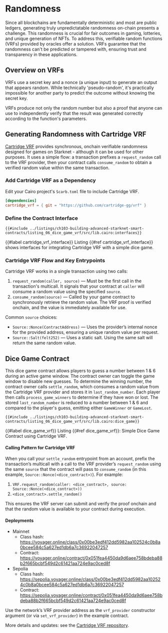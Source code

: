 # Randomness

Since all blockchains are fundamentally deterministic and most are public ledgers, generating truly unpredictatable randomness on-chain presents a challenge. This randomness is crucial for fair outcomes in gaming, lotteries, and unique generation of NFTs. To address this, verifiable random functions (VRFs) provided by oracles offer a solution. VRFs guarantee that the randomness can't be predicted or tampered with, ensuring trust and transparency in these applications.

## Overview on VRFs

VRFs use a secret key and a nonce (a unique input) to generate an output that appears random. While technically 'pseudo-random', it's practically impossible for another party to predict the outcome without knowing the secret key.

VRFs produce not only the random number but also a proof that anyone can use to independently verify that the result was generated correctly according to the function's parameters.

## Generating Randomness with Cartridge VRF

[Cartridge VRF](https://github.com/cartridge-gg/vrf) provides synchronous, onchain verifiable randomness designed for games on Starknet - although it can be used for other purposes. It uses a simple flow: a transaction prefixes a `request_random` call to the VRF provider, then your contract calls `consume_random` to obtain a verified random value within the same transaction.

### Add Cartridge VRF as a Dependency

Edit your Cairo project's `Scarb.toml` file to include Cartridge VRF.

```toml
[dependencies]
cartridge_vrf = { git = "https://github.com/cartridge-gg/vrf" }
```

### Define the Contract Interface

```cairo,noplayground
{{#include ../listings/ch103-building-advanced-starknet-smart-contracts/listing_06_dice_game_vrf/src/lib.cairo:interfaces}}
```

{{#label cartridge_vrf_interface}}
<span class="caption">Listing {{#ref cartridge_vrf_interface}} shows interfaces for integrating Cartridge VRF with a simple dice game.</span>

### Cartridge VRF Flow and Key Entrypoints

Cartridge VRF works in a single transaction using two calls:

1. `request_random(caller, source)` — Must be the first call in the transaction's multicall. It signals that your contract at `caller` will consume a random value using the specified `source`.
2. `consume_random(source)` — Called by your game contract to synchronously retrieve the random value. The VRF proof is verified onchain, and the value is immediately available for use.

Common `source` choices:

- `Source::Nonce(ContractAddress)` — Uses the provider’s internal nonce for the provided address, ensuring a unique random value per request.
- `Source::Salt(felt252)` — Uses a static salt. Using the same salt will return the same random value.

## Dice Game Contract

This dice game contract allows players to guess a number between 1 & 6 during an active game window. The contract owner can toggle the game window to disable new guesses. To determine the winning number, the contract owner calls `settle_random`, which consumes a random value from the Cartridge VRF provider and stores it in `last_random_number`. Each player then calls `process_game_winners` to determine if they have won or lost. The stored `last_random_number` is reduced to a number between 1 & 6 and compared to the player's guess, emitting either `GameWinner` or `GameLost`.

```cairo,noplayground
{{#include ../listings/ch103-building-advanced-starknet-smart-contracts/listing_06_dice_game_vrf/src/lib.cairo:dice_game}}
```

{{#label dice_game_vrf}}
<span class="caption">Listing {{#ref dice_game_vrf}}: Simple Dice Game Contract using Cartridge VRF.</span>

#### Calling Pattern for Cartridge VRF

When you call your `settle_random` entrypoint from an account, prefix the transaction’s multicall with a call to the VRF provider’s `request_random` using the same `source` that the contract will pass to `consume_random` (in this example, `Source::Nonce(<dice_contract>)`). For example:

1. `VRF.request_random(caller: <dice_contract>, source: Source::Nonce(<dice_contract>))`
2. `<dice_contract>.settle_random()`

This ensures the VRF server can submit and verify the proof onchain and that the random value is available to your contract during execution.

#### Deployments

- Mainnet
  - Class hash: https://voyager.online/class/0x00be3edf412dd5982aa102524c0b8a0bcee584c5a627ed1db6a7c36922047257
  - Contract: https://voyager.online/contract/0x051fea4450da9d6aee758bdeba88b2f665bcbf549d2c61421aa724e9ac0ced8f
- Sepolia
  - Class hash: https://sepolia.voyager.online/class/0x00be3edf412dd5982aa102524c0b8a0bcee584c5a627ed1db6a7c36922047257
  - Contract: https://sepolia.voyager.online/contract/0x051fea4450da9d6aee758bdeba88b2f665bcbf549d2c61421aa724e9ac0ced8f

Use the network’s VRF provider address as the `vrf_provider` constructor argument (or via `set_vrf_provider`) in the example contract.

More details and updates: see the [Cartridge VRF repository](https://github.com/cartridge-gg/vrf).
